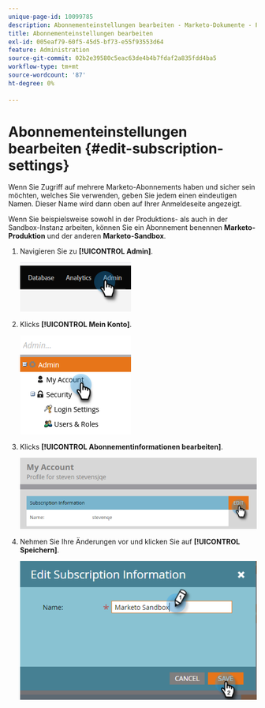 ```yaml
---
unique-page-id: 10099785
description: Abonnementeinstellungen bearbeiten - Marketo-Dokumente - Produktdokumentation
title: Abonnementeinstellungen bearbeiten
exl-id: 005eaf79-60f5-45d5-bf73-e55f93553d64
feature: Administration
source-git-commit: 02b2e39580c5eac63de4b4b7fdaf2a835fdd4ba5
workflow-type: tm+mt
source-wordcount: '87'
ht-degree: 0%

---
```


# Abonnementeinstellungen bearbeiten {#edit-subscription-settings}

Wenn Sie Zugriff auf mehrere Marketo-Abonnements haben und sicher sein möchten, welches Sie verwenden, geben Sie jedem einen eindeutigen Namen. Dieser Name wird dann oben auf Ihrer Anmeldeseite angezeigt.

Wenn Sie beispielsweise sowohl in der Produktions- als auch in der Sandbox-Instanz arbeiten, können Sie ein Abonnement benennen **Marketo-Produktion** und der anderen **Marketo-Sandbox**.

1. Navigieren Sie zu **[!UICONTROL Admin]**.

   ![](assets/edit-subscription-settings-1.png)

1. Klicks **[!UICONTROL Mein Konto]**.

   ![](assets/edit-subscription-settings-2.png)

1. Klicks **[!UICONTROL Abonnementinformationen bearbeiten]**.

   ![](assets/edit-subscription-settings-3.png)

1. Nehmen Sie Ihre Änderungen vor und klicken Sie auf **[!UICONTROL Speichern]**.

   ![](assets/edit-subscription-settings-4.png)
